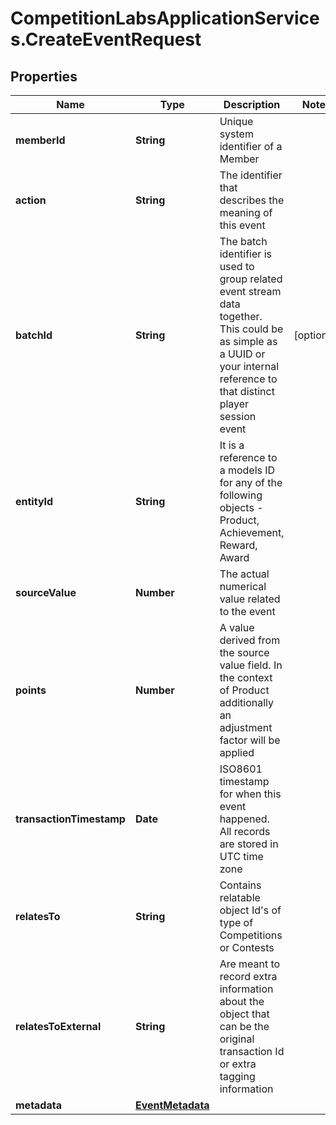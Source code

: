 # CompetitionLabsApplicationServices.CreateEventRequest

## Properties

Name | Type | Description | Notes
------------ | ------------- | ------------- | -------------
**memberId** | **String** | Unique system identifier of a Member | 
**action** | **String** | The identifier that describes the meaning of this event | 
**batchId** | **String** | The batch identifier is used to group related event stream data together. This could be as simple as a UUID or your internal reference to that distinct player session event | [optional] 
**entityId** | **String** | It is a reference to a models ID for any of the following objects - Product, Achievement, Reward, Award | 
**sourceValue** | **Number** | The actual numerical value related to the event | 
**points** | **Number** | A value derived from the source value field. In the context of Product additionally an adjustment factor will be applied | 
**transactionTimestamp** | **Date** | ISO8601 timestamp for when this event happened. All records are stored in UTC time zone | 
**relatesTo** | **String** | Contains relatable object Id&#39;s of type of Competitions or Contests | 
**relatesToExternal** | **String** | Are meant to record extra information about the object that can be the original transaction Id or extra tagging information | 
**metadata** | [**EventMetadata**](EventMetadata.md) |  | 


